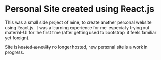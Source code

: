 # Personal Site created using React.js
This was a small side project of mine, to create another personal website using React.js. It was a learning experience for me, especially trying out material-UI for the first time (after getting used to bootstrap, it feels familiar yet foreign).

Site is ~~hosted at netlify~~ no longer hosted, new personal site is a work in progress.
